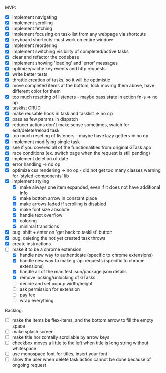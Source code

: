 MVP:
- [x] implement navigating
- [x] implement scrolling
- [x] implement fetching
- [x] implement focusing on task-list from any webpage via shortcuts
- [x] keyboard shortcuts must work on entire window
- [x] implement reordering
- [x] implement switching visibility of completed/active tasks
- [x] clear and refactor the codebase
- [x] implement showing 'loading' and 'error' messages
- [x] optimize/cache key events and http requests
- [x] write better tests
- [x] throttle creation of tasks, so it will be optimistic
- [x] move completed items at the bottom, lock moving them above, have different color for them
- [x] too much resetting of listeners - maybe pass state in action fn-s => no op
- [x] tasklist CRUD
- [x] make reusable hook in task and tasklist => no op
- [x] pass as few params in dispatch
- [x] reducer actions don't make sense sometimes, watch for edit/delete/reload task
- [x] too much reseting of listeners - maybe have lazy getters => no op
- [x] implement modifying single task
- [x] see if you covered all of the functionalities from original GTask app
- [x] race conditions (ex. switch page when the request is still pending)
- [x] implement deletion of date
- [x] error handling => no op
- [x] optimize css rendering => no op - did not get too many classes warning for 'styled-components' lib
- [x] implement styling
  - [x] make always one item expanded, even if it does not have additional info
  - [x] make bottom arrow in constant place
  - [x] make arrows faded if scrolling is disabled
  - [x] make font size absolute
  - [x] handle text overflow
  - [x] coloring
  - [x] minimal transitions
- [x] bug: shift + enter on 'get back to tasklist' button
- [x] bug: deleting the not yet created task throws
- [x] create instructions
- [ ] make it to be a chrome extension
  - [x] handle new way to authenticate (specific to chrome extensions)
  - [x] handle new way to make g-api requests (specific to chrome extensions)
  - [x] handle all of the manifest.json/package.json details
  - [x] remove locking/unlocking of GTasks
  - [ ] decide and set popup width/height
  - [ ] ask permission for extension
  - [ ] pay fee
  - [ ] wrap everything

Backlog:
  - [ ] make the items be flex-items, and the bottom arrow to fill the empty space
  - [ ] make splash screen
  - [ ] make title horizontally scrollable by arrow keys
  - [ ] checkbox moves a little to the left when title is long string without whitespace
  - [ ] use monospace font for titles, insert your font
  - [ ] show the user when delete task action cannot be done because of ongoing request
